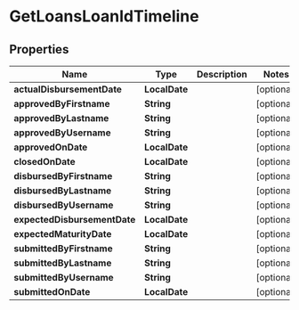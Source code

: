 

# GetLoansLoanIdTimeline


## Properties

| Name | Type | Description | Notes |
|------------ | ------------- | ------------- | -------------|
|**actualDisbursementDate** | **LocalDate** |  |  [optional] |
|**approvedByFirstname** | **String** |  |  [optional] |
|**approvedByLastname** | **String** |  |  [optional] |
|**approvedByUsername** | **String** |  |  [optional] |
|**approvedOnDate** | **LocalDate** |  |  [optional] |
|**closedOnDate** | **LocalDate** |  |  [optional] |
|**disbursedByFirstname** | **String** |  |  [optional] |
|**disbursedByLastname** | **String** |  |  [optional] |
|**disbursedByUsername** | **String** |  |  [optional] |
|**expectedDisbursementDate** | **LocalDate** |  |  [optional] |
|**expectedMaturityDate** | **LocalDate** |  |  [optional] |
|**submittedByFirstname** | **String** |  |  [optional] |
|**submittedByLastname** | **String** |  |  [optional] |
|**submittedByUsername** | **String** |  |  [optional] |
|**submittedOnDate** | **LocalDate** |  |  [optional] |



